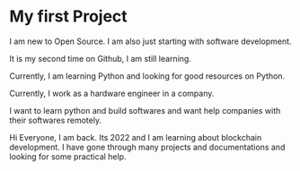 # My first Project
 I am new to Open Source. I am also just starting with software development.

It is my second time on Github, I am still learning.

Currently, I am learning Python and looking for good resources on Python.

Currently, I work as a hardware engineer in a company.

I want to learn python and build softwares and want help companies with their softwares remotely.


Hi Everyone, I am back. Its 2022 and I am learning about blockchain development. I have gone through many projects and documentations and looking for some practical help.
